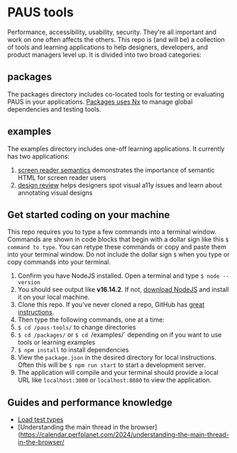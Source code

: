 # PAUS tools
Performance, accessibility, usability, security. They're all important and work on one often affects the others. This repo is (and will be) a collection of tools and learning applications to help designers, developers, and product managers level up. It is divided into two broad categories:

## packages
The packages directory includes co-located tools for testing or evaluating PAUS in your applications. [Packages uses Nx]([url](https://nx.dev/)) to manage global dependencies and testing tools.

## examples
The examples directory includes one-off learning applications. It currently has two applications:

1. [screen reader semantics](https://github.com/1Copenut/paus-tools/tree/main/examples/screenReaderSemantics) demonstrates the importance of semantic HTML for screen reader users
2. [design review](https://github.com/1Copenut/paus-tools/tree/main/examples/designReview) helps designers spot visual a11y issues and learn about annotating visual designs

## Get started coding on your machine
This repo requires you to type a few commands into a terminal window. Commands are shown in code blocks that begin with a dollar sign like this `$ command to type`. You can retype these commands or copy and paste them into your terminal window. Do not include the dollar sign ` $ ` when you type or copy commands into your terminal.

1. Confirm you have NodeJS installed. Open a terminal and type `$ node --version`
1. You should see output like **v16.14.2**. If not, [download NodeJS](https://nodejs.org/en/download/) and install it on your local machine.
1. Clone this repo. If you&rsquo;ve never cloned a repo, GitHub has [great instructions](https://docs.github.com/en/repositories/creating-and-managing-repositories/cloning-a-repository).
1. Then type the following commands, one at a time:
1. `$ cd /paus-tools/` to change directories
1. `$ cd /packages/` or `$ cd `/examples/` depending on if you want to use tools or learning examples
1. `$ npm install` to install dependencies
4. View the `package.json` in the desired directory for local instructions. Often this will be `$ npm run start` to start a development server.
5. The application will compile and your terminal should provide a local URL like `localhost:3000` or `localhost:8080` to view the application.

## Guides and performance knowledge
* [Load test types](https://grafana.com/docs/k6/latest/testing-guides/test-types/)
* [Understanding the main thread in the browser](https://calendar.perfplanet.com/2024/understanding-the-main-thread-in-the-browser/
